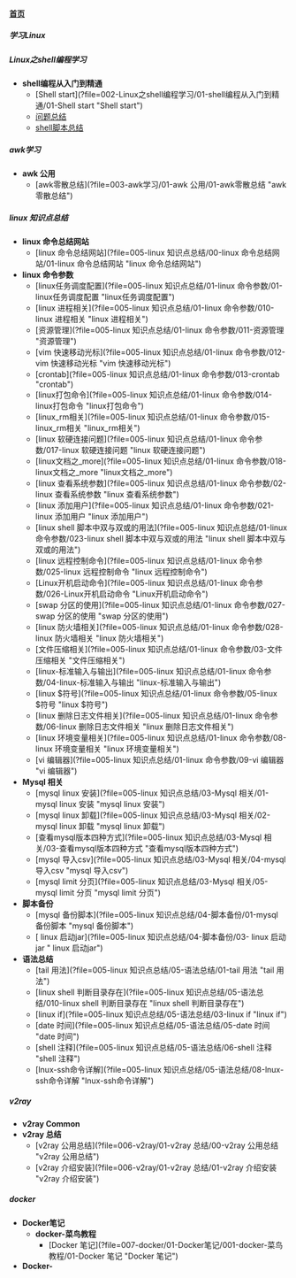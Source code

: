 
#### [首页](?file=home-首页)

##### 学习Linux

##### Linux之shell编程学习
- **shell编程从入门到精通**
    - [Shell start](?file=002-Linux之shell编程学习/01-shell编程从入门到精通/01-Shell start "Shell start")
    - [问题总结](?file=002-Linux之shell编程学习/01-shell编程从入门到精通/02-问题总结 "问题总结")
    - [shell脚本总结](?file=002-Linux之shell编程学习/01-shell编程从入门到精通/03-shell脚本总结 "shell脚本总结")

##### awk学习
- **awk 公用**
    - [awk零散总结](?file=003-awk学习/01-awk 公用/01-awk零散总结 "awk零散总结")

##### linux 知识点总结
- **linux 命令总结网站**
    - [linux 命令总结网站](?file=005-linux 知识点总结/00-linux 命令总结网站/01-linux 命令总结网站 "linux 命令总结网站")
- **linux 命令参数**
    - [linux任务调度配置](?file=005-linux 知识点总结/01-linux 命令参数/01-linux任务调度配置 "linux任务调度配置")
    - [linux 进程相关](?file=005-linux 知识点总结/01-linux 命令参数/010-linux 进程相关 "linux 进程相关")
    - [资源管理](?file=005-linux 知识点总结/01-linux 命令参数/011-资源管理 "资源管理")
    - [vim 快速移动光标](?file=005-linux 知识点总结/01-linux 命令参数/012-vim 快速移动光标 "vim 快速移动光标")
    - [crontab](?file=005-linux 知识点总结/01-linux 命令参数/013-crontab "crontab")
    - [linux打包命令](?file=005-linux 知识点总结/01-linux 命令参数/014-linux打包命令 "linux打包命令")
    - [linux_rm相关](?file=005-linux 知识点总结/01-linux 命令参数/015-linux_rm相关 "linux_rm相关")
    - [linux 软硬连接问题](?file=005-linux 知识点总结/01-linux 命令参数/017-linux 软硬连接问题 "linux 软硬连接问题")
    - [linux文档之_more](?file=005-linux 知识点总结/01-linux 命令参数/018-linux文档之_more "linux文档之_more")
    - [linux 查看系统参数](?file=005-linux 知识点总结/01-linux 命令参数/02-linux 查看系统参数 "linux 查看系统参数")
    - [linux 添加用户](?file=005-linux 知识点总结/01-linux 命令参数/021-linux 添加用户 "linux 添加用户")
    - [linux shell 脚本中双与双或的用法](?file=005-linux 知识点总结/01-linux 命令参数/023-linux shell 脚本中双与双或的用法 "linux shell 脚本中双与双或的用法")
    - [linux 远程控制命令](?file=005-linux 知识点总结/01-linux 命令参数/025-linux 远程控制命令 "linux 远程控制命令")
    - [Linux开机启动命令](?file=005-linux 知识点总结/01-linux 命令参数/026-Linux开机启动命令 "Linux开机启动命令")
    - [swap 分区的使用](?file=005-linux 知识点总结/01-linux 命令参数/027-swap 分区的使用 "swap 分区的使用")
    - [linux 防火墙相关](?file=005-linux 知识点总结/01-linux 命令参数/028-linux 防火墙相关 "linux 防火墙相关")
    - [文件压缩相关](?file=005-linux 知识点总结/01-linux 命令参数/03-文件压缩相关 "文件压缩相关")
    - [linux-标准输入与输出](?file=005-linux 知识点总结/01-linux 命令参数/04-linux-标准输入与输出 "linux-标准输入与输出")
    - [linux $符号](?file=005-linux 知识点总结/01-linux 命令参数/05-linux $符号 "linux $符号")
    - [linux 删除日志文件相关](?file=005-linux 知识点总结/01-linux 命令参数/06-linux 删除日志文件相关 "linux 删除日志文件相关")
    - [linux 环境变量相关](?file=005-linux 知识点总结/01-linux 命令参数/08-linux 环境变量相关 "linux 环境变量相关")
    - [vi 编辑器](?file=005-linux 知识点总结/01-linux 命令参数/09-vi 编辑器 "vi 编辑器")
- **Mysql 相关**
    - [mysql linux 安装](?file=005-linux 知识点总结/03-Mysql 相关/01-mysql linux 安装 "mysql linux 安装")
    - [mysql linux 卸载](?file=005-linux 知识点总结/03-Mysql 相关/02-mysql linux 卸载 "mysql linux 卸载")
    - [查看mysql版本四种方式](?file=005-linux 知识点总结/03-Mysql 相关/03-查看mysql版本四种方式 "查看mysql版本四种方式")
    - [mysql 导入csv](?file=005-linux 知识点总结/03-Mysql 相关/04-mysql 导入csv "mysql 导入csv")
    - [mysql limit 分页](?file=005-linux 知识点总结/03-Mysql 相关/05-mysql limit 分页 "mysql limit 分页")
- **脚本备份**
    - [mysql 备份脚本](?file=005-linux 知识点总结/04-脚本备份/01-mysql 备份脚本 "mysql 备份脚本")
    - [ linux 启动jar](?file=005-linux 知识点总结/04-脚本备份/03- linux 启动jar " linux 启动jar")
- **语法总结**
    - [tail 用法](?file=005-linux 知识点总结/05-语法总结/01-tail 用法 "tail 用法")
    - [linux shell 判断目录存在](?file=005-linux 知识点总结/05-语法总结/010-linux shell 判断目录存在 "linux shell 判断目录存在")
    - [linux if](?file=005-linux 知识点总结/05-语法总结/03-linux if "linux if")
    - [date 时间](?file=005-linux 知识点总结/05-语法总结/05-date 时间 "date 时间")
    - [shell 注释](?file=005-linux 知识点总结/05-语法总结/06-shell 注释 "shell 注释")
    - [lnux-ssh命令详解](?file=005-linux 知识点总结/05-语法总结/08-lnux-ssh命令详解 "lnux-ssh命令详解")

##### v2ray
- **v2ray Common**
- **v2ray 总结**
    - [v2ray 公用总结](?file=006-v2ray/01-v2ray 总结/00-v2ray 公用总结 "v2ray 公用总结")
    - [v2ray 介绍安装](?file=006-v2ray/01-v2ray 总结/01-v2ray 介绍安装 "v2ray 介绍安装")

##### docker
- **Docker笔记**
    - **docker-菜鸟教程**
        - [Docker 笔记](?file=007-docker/01-Docker笔记/001-docker-菜鸟教程/01-Docker 笔记 "Docker 笔记")
- **Docker-**
